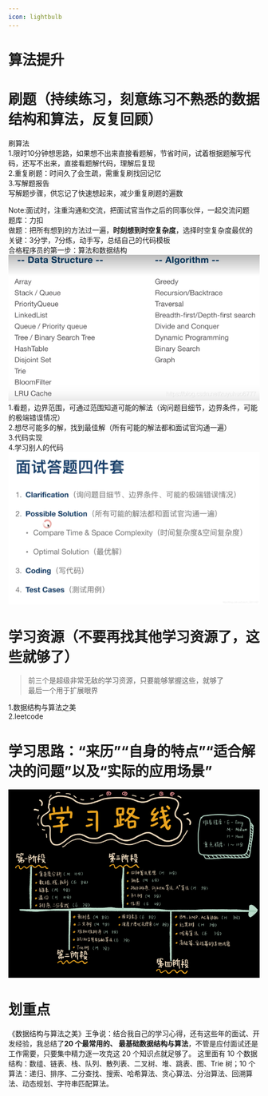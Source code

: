 ```yaml
---
icon: lightbulb
---
```

# 算法提升
# 刷题（持续练习，刻意练习不熟悉的数据结构和算法，反复回顾）
刷算法 <br/>
1.限时10分钟想思路，如果想不出来直接看题解，节省时间，试着根据题解写代码，还写不出来，直接看题解代码，理解后复现 <br/>
2.重复刷题：时间久了会生疏，需重复刷找回记忆 <br/>
3.写解题报告 <br/>
写解题步骤，供忘记了快速想起来，减少重复刷题的遍数 <br/>

Note:面试时，注重沟通和交流，把面试官当作之后的同事伙伴，一起交流问题 <br/>
题库：力扣 <br/>
做题：把所有想到的方法过一遍，**时刻想到时空复杂度**，选择时空复杂度最优的 <br/>
关键：3分学，7分练，动手写，总结自己的代码模板 <br/>
合格程序员的第一步：算法和数据结构 <br/>
![image.png](images/算法提升-1.png) <br/>
1.看题，边界范围，可通过范围知道可能的解法（询问题目细节，边界条件，可能的极端错误情况） <br/>
2.想尽可能多的解，找到最佳解（所有可能的解法都和面试官沟通一遍） <br/>
3.代码实现 <br/>
4.学习别人的代码 <br/>
![image.png](images/算法提升-2.png) <br/>
# 学习资源（不要再找其他学习资源了，这些就够了）
> 前三个是超级非常无敌的学习资源，只要能够掌握这些，就够了 <br/>
> 最后一个用于扩展眼界 <br/>

1.数据结构与算法之美 <br/>
2.leetcode <br/>
#  学习思路：“来历”“自身的特点”“适合解决的问题”以及“实际的应用场景”  
![image.png](images/算法提升-3.png) <br/>

# 划重点
《数据结构与算法之美》王争说：结合我自己的学习心得，还有这些年的面试、开发经验，我总结了**20 个最常用的、 最基础数据结构与算法**，不管是应付面试还是工作需要，只要集中精力逐一攻克这 20 个知识点就足够了。 这里面有 10 个数据结构：数组、链表、栈、队列、散列表、二叉树、堆、跳表、图、Trie 树；10 个算法：递归、排序、二分查找、搜索、哈希算法、贪心算法、分治算法、回溯算法、动态规划、字符串匹配算法。   <br/>

